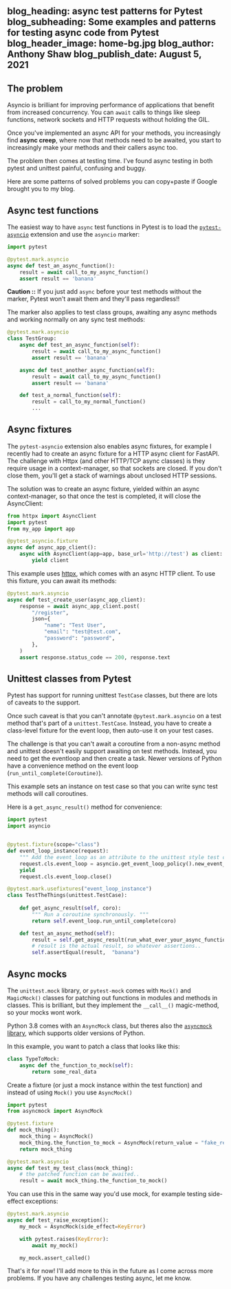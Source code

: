 blog_heading: async test patterns for Pytest
blog_subheading: Some examples and patterns for testing async code from Pytest
blog_header_image: home-bg.jpg
blog_author: Anthony Shaw
blog_publish_date: August 5, 2021
---

## The problem

Asyncio is brilliant for improving performance of applications that benefit from increased concurrency. You can `await` calls to things like sleep functions, network sockets and HTTP requests without holding the GIL. 

Once you've implemented an async API for your methods, you increasingly find **async creep**, where now that methods need to be awaited, you start to increasingly make your methods and their callers async too.

The problem then comes at testing time. I've found async testing in both pytest and unittest painful, confusing and buggy.

Here are some patterns of solved problems you can copy+paste if Google brought you to my blog.

## Async test functions

The easiest way to have `async` test functions in Pytest is to load the [`pytest-asyncio`](https://pypi.org/project/pytest-asyncio/) extension and use the `asyncio` marker:

```python
import pytest

@pytest.mark.asyncio
async def test_an_async_function():
    result = await call_to_my_async_function()
    assert result == 'banana'
```

**Caution ::** If you just add `async` before your test methods without the marker, Pytest won't await them and they'll pass regardless!!

The marker also applies to test class groups, awaiting any async methods and working normally on any sync test methods:

```python
@pytest.mark.asyncio
class TestGroup:
    async def test_an_async_function(self):
        result = await call_to_my_async_function()
        assert result == 'banana'

    async def test_another_async_function(self):
        result = await call_to_my_async_function()
        assert result == 'banana'

    def test_a_normal_function(self):
        result = call_to_my_normal_function()
        ...
```

## Async fixtures

The `pytest-asyncio` extension also enables async fixtures, for example I recently had to create an async fixture for a HTTP async client for FastAPI. The challenge with Httpx (and other HTTP/TCP async classes) is they require usage in a context-manager, so that sockets are closed. If you don't close them, you'll get a stack of warnings about unclosed HTTP sessions.

The solution was to create an async fixture, yielded within an async context-manager, so that once the test is completed, it will close the AsyncClient:

```python
from httpx import AsyncClient
import pytest
from my_app import app

@pytest_asyncio.fixture
async def async_app_client():
    async with AsyncClient(app=app, base_url='http://test') as client:
        yield client

```

This example uses [httpx](https://github.com/encode/httpx), which comes with an async HTTP client. To use this fixture, you can await its methods:

```python
@pytest.mark.asyncio
async def test_create_user(async_app_client):
    response = await async_app_client.post(
        "/register",
        json={
            "name": "Test User",
            "email": "test@test.com",
            "password": "password",
        },
    )
    assert response.status_code == 200, response.text
```

## Unittest classes from Pytest

Pytest has support for running unittest `TestCase` classes, but there are lots of caveats to the support.

Once such caveat is that you can't annotate `@pytest.mark.asyncio` on a test method that's part of a `unittest.TestCase`.
Instead, you have to create a class-level fixture for the event loop, then auto-use it on your test cases.

The challenge is that you can't await a coroutine from a non-async method and unittest doesn't easily support awaiting on test methods. Instead, you need to get the eventloop and then create a task. Newer versions of Python have a convenience method on the event loop (`run_until_complete(Coroutine)`).

This example sets an instance on test case so that you can write sync test methods will call coroutines.

Here is a `get_async_result()` method for convenience:

```python
import pytest
import asyncio


@pytest.fixture(scope="class")
def event_loop_instance(request):
    """ Add the event_loop as an attribute to the unittest style test class. """
    request.cls.event_loop = asyncio.get_event_loop_policy().new_event_loop()
    yield
    request.cls.event_loop.close()

@pytest.mark.usefixtures("event_loop_instance")
class TestTheThings(unittest.TestCase):
    
    def get_async_result(self, coro):
        """ Run a coroutine synchronously. """
        return self.event_loop.run_until_complete(coro)

    def test_an_async_method(self):
        result = self.get_async_result(run_what_ever_your_async_function_is())
        # result is the actual result, so whatever assertions..
        self.assertEqual(result,  "banana")

```

## Async mocks

The `unittest.mock` library, or `pytest-mock` comes with `Mock()` and `MagicMock()` classes for patching out functions in modules and methods in classes. This is brilliant, but they implement the `__call__()` magic-method, so your mocks wont work.

Python 3.8 comes with an `AsyncMock` class, but theres also the [`asyncmock` library](https://pypi.org/project/asyncmock/), which supports older versions of Python.

In this example, you want to patch a class that looks like this:

```python
class TypeToMock:
    async def the_function_to_mock(self):
        return some_real_data
```

Create a fixture (or just a mock instance within the test function) and instead of using `Mock()` you use `AsyncMock()`

```python
import pytest
from asyncmock import AsyncMock

@pytest.fixture
def mock_thing():
    mock_thing = AsyncMock()
    mock_thing.the_function_to_mock = AsyncMock(return_value = "fake_result_data")
    return mock_thing

@pytest.mark.asyncio
async def test_my_test_class(mock_thing):
    # the patched function can be awaited..
    result = await mock_thing.the_function_to_mock()
```

You can use this in the same way you'd use mock, for example testing side-effect exceptions:

```python
@pytest.mark.asyncio
async def test_raise_exception():
    my_mock = AsyncMock(side_effect=KeyError)

    with pytest.raises(KeyError):
        await my_mock()

    my_mock.assert_called()
```

That's it for now! I'll add more to this in the future as I come across more problems. If you have any challenges testing async, let me know.